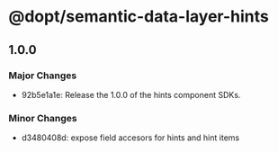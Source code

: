 # @dopt/semantic-data-layer-hints

## 1.0.0

### Major Changes

- 92b5e1a1e: Release the 1.0.0 of the hints component SDKs.

### Minor Changes

- d3480408d: expose field accesors for hints and hint items
